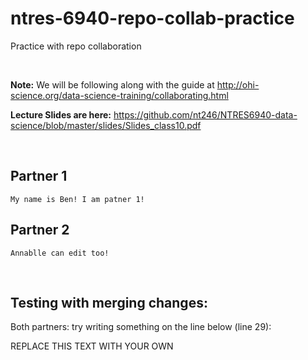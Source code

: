 # ntres-6940-repo-collab-practice
Practice with repo collaboration

<br>

**Note:** We will be following along with the guide at http://ohi-science.org/data-science-training/collaborating.html

**Lecture Slides are here:** https://github.com/nt246/NTRES6940-data-science/blob/master/slides/Slides_class10.pdf

<br>

## Partner 1

```
My name is Ben! I am patner 1!
```

## Partner 2

```
Annablle can edit too!
```

<br>

## Testing with merging changes:
Both partners: try writing something on the line below (line 29):

REPLACE THIS TEXT WITH YOUR OWN
